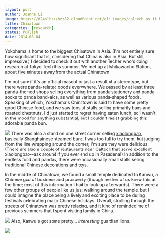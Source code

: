 ```yaml
---
layout: post
author: Joanne Li
image: https://d24slhcvzhzz82.cloudfront.net/old_images/caltech_as_it_happens/6a0105349b8251970b01a73df962e0970d.jpg
title: Chinatown
categories: [research]
status: Publish
date: 2014-08-04
---
```



Yokohama is home to the biggest Chinatown in Asia. (I'm not entirely sure how significant that is, considering that China is also in Asia. But still, impressive.) I decided to check it out with another Techer who's doing research at Tokyo Tech this summer. We met up at Ishikawacho Station, about five minutes away from the actual Chinatown.

I'm not sure if it's an official mascot or just a result of a stereotype, but there were panda-related goods everywhere. We passed by at least three panda-themed shops selling everything from panda stationery and panda socks to panda band-aids, as well as various panda-shaped foods. Speaking of which, Yokohama's Chinatown is said to have some pretty good Chinese food, and we saw tons of stalls selling primarily buns and roasted chestnuts. I'd just started to regret having eaten lunch, so I wasn't in the mood for anything substantial, but I couldn't resist grabbing this adorable panda bun.


![](https://d24slhcvzhzz82.cloudfront.net/old_images/caltech_as_it_happens/6a0105349b8251970b01a3fd3e5124970b.jpg)
There was also a stand on one street corner selling [xiaolongbao](https://en.wikipedia.org/wiki/Xiaolongbao), basically Shanghainese steamed buns. I was too full to try them, but judging from the line wrapping around the corner, I'm sure they were delicious. (There are also a couple of restaurants near Caltech that serve excellent xiaolongbao--ask around if you ever end up in Pasadena!) In addition to the endless food and pandas, there were occasionally small stalls selling traditional Chinese decorations and toys.

In the middle of Chinatown, we found a small temple dedicated to Kanwu, a Chinese god of business and prosperity (though neither of us knew this at the time; most of this information I had to look up afterwards). There were a few other groups of people like us just walking around the temple, but I could imagine the place being a lively and exciting place to be during festivals celebrating major Chinese holidays. Overall, strolling through the streets of Chinatown was pretty relaxing, and it kind of reminded me of previous summers that I spent visiting family in China.


![](https://d24slhcvzhzz82.cloudfront.net/old_images/6a01a511d0e278970c01a73df96389970d-pi.jpg)
Also, Kanwu's got some pretty... *interesting* guardian lions.


![](https://d24slhcvzhzz82.cloudfront.net/old_images/caltech_as_it_happens/6a0105349b8251970b01a73df9642f970d.jpg)
